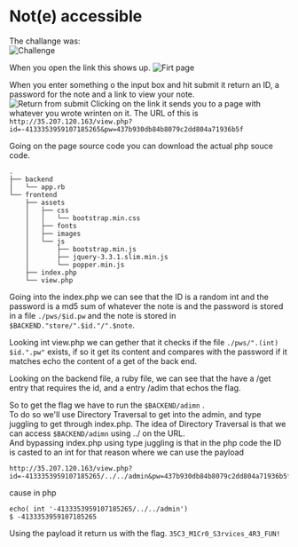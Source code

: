 # Not(e) accessible
The challange was:  
![Challenge](https://i.imgur.com/UsDfSEZ.png)

When you open the link this shows up.
![Firt page](https://i.imgur.com/HjFvFt6.png)

When you enter something o the input box and hit submit it return an ID, a password for the note and a link to view your note.  
![Return from submit](https://i.imgur.com/ydwZsuL.png)
Clicking on the link it sends you to a page with whatever you wrote wrinten on it. The URL of this is `http://35.207.120.163/view.php?id=-4133353959107185265&pw=437b930db84b8079c2dd804a71936b5f`   

Going on the page source code you can download the actual php souce code.  
```
.
├── backend
│   └── app.rb
└── frontend
    ├── assets
    │   ├── css
    │   │   └── bootstrap.min.css
    │   ├── fonts
    │   ├── images
    │   └── js
    │       ├── bootstrap.min.js
    │       ├── jquery-3.3.1.slim.min.js
    │       └── popper.min.js
    ├── index.php
    └── view.php
```
Going into the index.php we can see that the ID is a random int and the password is a md5 sum of whatever the note is and the password is stored in a file `./pws/$id.pw` and the note is stored in `$BACKEND."store/".$id."/".$note`.  

Looking int view.php we can gether that it checks if the file `./pws/".(int) $id.".pw"` exists, if so it get its content and compares with the password if it matches echo the content of a get of the back end.  

Looking on the backend file, a ruby file, we can see that the have a /get entry that requires the id, and a entry /adim that echos the flag.  

So to get the flag we have to run the `$BACKEND/adimn` .  
To do so we'll use Directory Traversal to get into the admin, and type juggling to get through index.php.
The idea of Directory Traversal is that we can access `$BACKEND/adimn` using ../ on the URL.  
And bypassing index.php using type juggling is that in the php code the ID is casted to an int for that reason where we can use the payload
```
http://35.207.120.163/view.php?id=-4133353959107185265/../../admin&pw=437b930db84b8079c2dd804a71936b5f
```
cause in php 
```
echo( int '-4133353959107185265/../../admin')
$ -4133353959107185265
```
Using the payload it return us with the flag.
`35C3_M1Cr0_S3rvices_4R3_FUN!`